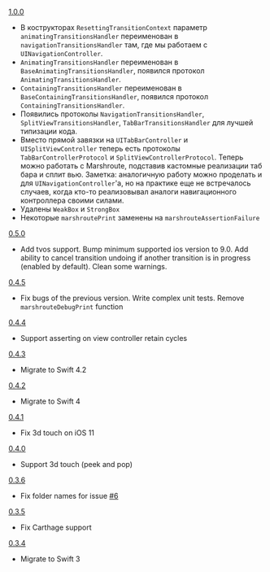 [1.0.0](https://github.com/avito-tech/Marshroute/releases/tag/1.0.0)
- В кострукторах `ResettingTransitionContext` параметр `animatingTransitionsHandler` переименован в `navigationTransitionsHandler` там, где мы работаем с `UINavigationController`.
- `AnimatingTransitionsHandler` переименован в `BaseAnimatingTransitionsHandler`, появился протокол `AnimatingTransitionsHandler`.
- `ContainingTransitionsHandler` переименован в `BaseContainingTransitionsHandler`, появился протокол `ContainingTransitionsHandler`.
- Появились протоколы `NavigationTransitionsHandler`, `SplitViewTransitionsHandler`, `TabBarTransitionsHandler` для лучшей типизации кода.
- Вместо прямой завязки на `UITabBarController` и `UISplitViewController` теперь есть протоколы `TabBarControllerProtocol` и `SplitViewControllerProtocol`. Теперь можно работать с Marshroute, подставив кастомные реализации таб бара и сплит вью. Заметка: аналогичную работу можно проделать и для `UINavigationController`'а, но на практике еще не встречалось случаев, когда кто-то реализовывал аналоги навигационного контроллера своими силами.
- Удалены `WeakBox` и `StrongBox`
- Некоторые `marshroutePrint` заменены на `marshrouteAssertionFailure`

[0.5.0](https://github.com/avito-tech/Marshroute/releases/tag/0.4.5)
- Add tvos support. Bump minimum supported ios version to 9.0. Add ability to cancel transition undoing if another transition is in progress (enabled by default). Clean some warnings. 

[0.4.5](https://github.com/avito-tech/Marshroute/releases/tag/0.4.5)
- Fix bugs of the previous version. Write complex unit tests. Remove `marshrouteDebugPrint` function

[0.4.4](https://github.com/avito-tech/Marshroute/releases/tag/0.4.4)
- Support asserting on view controller retain cycles

[0.4.3](https://github.com/avito-tech/Marshroute/releases/tag/0.4.3)
- Migrate to Swift 4.2

[0.4.2](https://github.com/avito-tech/Marshroute/releases/tag/0.4.2)
- Migrate to Swift 4

[0.4.1](https://github.com/avito-tech/Marshroute/releases/tag/0.4.1)
- Fix 3d touch on iOS 11

[0.4.0](https://github.com/avito-tech/Marshroute/releases/tag/0.4.0)
- Support 3d touch (peek and pop)

[0.3.6](https://github.com/avito-tech/Marshroute/releases/tag/0.3.6)
- Fix folder names for issue [#6](https://github.com/avito-tech/Marshroute/issues/6)

[0.3.5](https://github.com/avito-tech/Marshroute/releases/tag/0.3.5)
- Fix Carthage support

[0.3.4](https://github.com/avito-tech/Marshroute/releases/tag/0.3.4)
- Migrate to Swift 3
